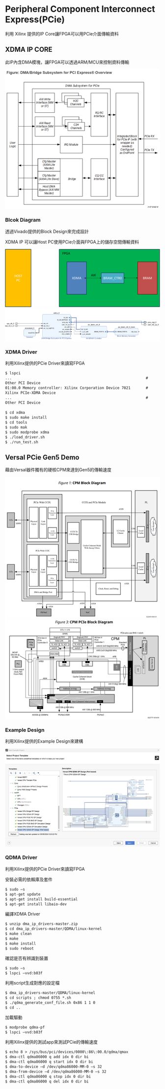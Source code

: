 # Peripheral Component Interconnect Express(PCie)
利用 Xilinx 提供的IP Core讓FPGA可以用PCie介面傳輸資料

## XDMA IP CORE
此IP內含DMA模塊，讓FPGA可以透過ARM/MCU來控制資料傳輸

![Image text](https://github.com/WaysideVulcan/Protocol/blob/master/img/pcie/pcie_ip.png)

### Blcok Diagram
透過Vivado提供的Block Design來完成設計

XDMA IP 可以讓Host PC使用PCie介面與FPGA上的儲存空間傳輸資料

![Image text](https://github.com/WaysideVulcan/Protocol/blob/master/img/pcie/pcie_block_diagram.png) 
![Image text](https://github.com/WaysideVulcan/Protocol/blob/master/img/pcie/pcie_block_design.png)

### XDMA Driver
利用Xilinx提供的PCie Driver來讀寫FPGA

```
$ lspci                                                                                  
...                                                             # Other PCI Device        
01:00.0 Memory controller: Xilinx Corporation Device 7021       # Xilinx PCIe-XDMA Device
...                                                             # Other PCI Device       

$ cd xdma
$ sudo make install
$ cd tools
$ sudo mak
$ sudo modprobe xdma
$ ./load_driver.sh                                                                                  
$ ./run_test.sh

```

## Versal PCie Gen5 Demo
藉由Versal器件獨有的硬核CPM來達到Gen5的傳輸速度

![Image text](https://github.com/WaysideVulcan/Protocol/blob/master/img/pcie/versal_cpm1.png) 
![Image text](https://github.com/WaysideVulcan/Protocol/blob/master/img/pcie/versal_cpm2.png)

### Example Design
利用Xilinx提供的Example Design來建構

![Image text](https://github.com/WaysideVulcan/Protocol/blob/master/img/pcie/pcie_gen5_ex.png)

### QDMA Driver
利用Xilinx提供的PCie Driver來讀寫FPGA

安裝必需的依賴庫及套件
```
$ sudo –s 						
$ apt-get update 						
$ apt-get install build-essential 				
$ apt-get install libaio-dev
```
編譯XDMA Driver
```
$ unzip dma_ip_drivers-master.zip 				        
$ cd dma_ip_drivers-master/QDMA/linux-kernel 			
$ make clean 						
$ make 							                              
$ make install 						                        
$ sudo reboot
```
確認是否有辨識到裝置
```
$ sudo –s 						                            
$ lspci –vvd:b03f 						                    
```
利用script生成對應的設定檔
```
$ dma_ip_drivers-master/QDMA/linux-kernel 			
$ cd scripts ; chmod 0755 *.sh 				
$ ./qdma_generate_conf_file.sh 0x86 1 1 0 			 
$ cd ..
```
加載驅動
```
$ modprobe qdma-pf 					                      
$ lspci –vvd:b03f 						                    
```
利用Xilinx提供的測試app來測試PCie的傳輸速度
```
$ echo 8 > /sys/bus/pci/devices/0000\:86\:00.0/qdma/qmax 	
$ dma-ctl qdma86000 q add idx 0 dir bi 			
$ dma-ctl qdma86000 q start idx 0 dir bi 			
$ dma-to-device –d /dev/qdma86000-MM-0 –s 32 			
$ dma-from-device –d /dev/qdma86000-MM-0 –s 32 		
$ dma-ctl qdma86000 q stop idx 0 dir bi 			
$ dma-ctl qdma86000 q del idx 0 dir bi 			
```
